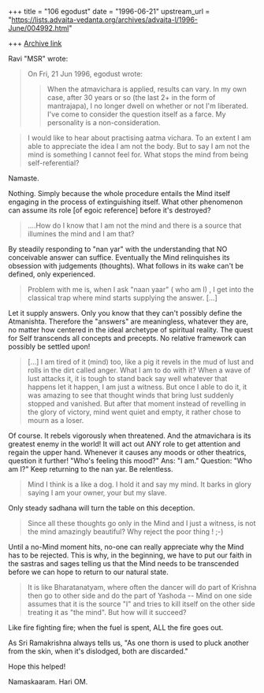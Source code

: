 +++
title = "106 egodust"
date = "1996-06-21"
upstream_url = "https://lists.advaita-vedanta.org/archives/advaita-l/1996-June/004992.html"

+++
[Archive link](https://lists.advaita-vedanta.org/archives/advaita-l/1996-June/004992.html)

Ravi "MSR" wrote:

>On Fri, 21 Jun 1996, egodust wrote:
>>
>> When the atmavichara is applied, results can vary.  In my own case,
>> after 30 years or so (the last 2+ in the form of mantrajapa), I no
>> longer dwell on whether or not I'm liberated.  I've come to consider
>> the question itself as a farce.  My personality is a non-consideration.
>>

>
>I would like to hear about practising aatma vichara. To an extent I am
>able to appreciate the idea I am not the body. But to say I am not the
>mind is something I cannot feel for. What stops the mind from being
>self-referential?
>

Namaste.

Nothing.  Simply because the whole procedure entails the Mind itself
engaging in the process of extinguishing itself.  What other phenomenon
can assume its role [of egoic reference] before it's destroyed?

>
>....How do I know that I am not the mind and there is a
>source that illumines the mind and I am that?
>

By steadily responding to "nan yar" with the understanding that NO
conceivable answer can suffice.  Eventually the Mind relinquishes
its obsession with judgements (thoughts).  What follows in its wake
can't be defined, only experienced.

>
>Problem with me is, when I ask "naan yaar" ( who am I) , I get into
>the classical trap where mind starts supplying the answer.  [...]
>

Let it supply answers.  Only you know that they can't possibly
define the Atmanishta.  Therefore the "answers" are meaningless,
whatever they are, no matter how centered in the ideal archetype
of spiritual reality.  The quest for Self transcends all concepts
and precepts.  No relative framework can possibly be settled upon!

>
>  [...]    I am tired
>of it (mind) too, like a pig it revels in the mud of lust and rolls in the
>dirt called anger. What I am to do with it? When a wave of lust
>attacks it, it is tough to stand back say well whatever that happens
>let it happen, I am just a witness. But once I able to do it, it was
>amazing to see that thought winds that bring lust suddenly stopped and
>vanished. But after that moment instead of revelling in the glory of
>victory, mind went quiet and empty, it rather chose to mourn as a
>loser.
>

Of course.  It rebels vigorously when threatened.  And the atmavichara
is its greatest enemy in the world!  It will act out ANY role to get
attention and regain the upper hand.  Whenever it causes any moods
or other theatrics, question it further!  "Who's feeling this mood?"
Ans: "I am."  Question: "Who am I?"  Keep returning to the nan yar.
Be relentless.

>
>Mind I think is a like a dog. I hold it and say my mind. It barks in
>glory saying I am your owner, your but my slave.
>

Only steady sadhana will turn the table on this deception.

>
>Since all these thoughts go only in the Mind and I just a witness, is
>not the mind amazingly beautiful? Why reject the poor thing ! ;-)
>

Until a no-Mind moment hits, no-one can really appreciate why the
Mind has to be rejected.  This is why, in the beginning, we have to
put our faith in the sastras and sages telling us that the Mind needs
to be transcended before we can hope to return to our natural state.

>
>It is like Bharatanatyam, where often the dancer will do part of
>Krishna then go to other side and do the part of Yashoda -- Mind on
>one side assumes that it is the source "I" and tries to kill itself
>on the other side treating it as "the mind". But how will it succeed?
>

Like fire fighting fire; when the fuel is spent, ALL the fire goes out.

As Sri Ramakrishna always tells us, "As one thorn is used to pluck
another from the skin, when it's dislodged, both are discarded."

Hope this helped!

Namaskaaram.  Hari OM.

